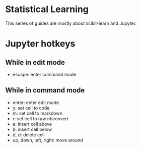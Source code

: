 # Statistical Learning

This series of guides are mostly about scikit-learn and Jupyter.

# Jupyter hotkeys

## While in edit mode

* escape: enter command mode

## While in command mode

* enter: enter edit mode
* y: set cell to code
* m: set cell to markdown
* r: set cell to raw nbconvert
* a: insert cell above
* b: insert cell below
* d, d: delete cell
* up, down, left, right: move around
